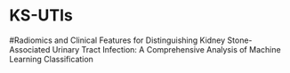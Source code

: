 # KS-UTIs
#Radiomics and Clinical  Features for Distinguishing Kidney Stone-Associated Urinary Tract Infection: A Comprehensive Analysis of Machine Learning Classification
